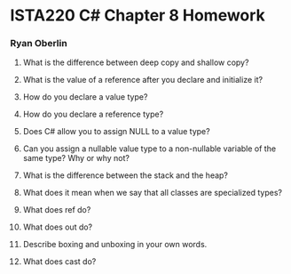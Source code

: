# ISTA220 C# Chapter 8 Homework

### Ryan Oberlin

1. What is the difference between deep copy and shallow copy?

2. What is the value of a reference after you declare and initialize it?

3. How do you declare a value type?

4. How do you declare a reference type?

5. Does C# allow you to assign NULL to a value type?

6. Can you assign a nullable value type to a non-nullable variable of the same type? Why or why not?

7. What is the difference between the stack and the heap?

8. What does it mean when we say that all classes are specialized types?

9. What does ref do?

10. What does out do?

11. Describe boxing and unboxing in your own words.

12. What does cast do?
